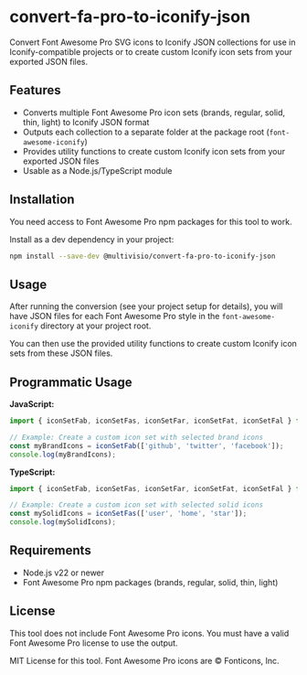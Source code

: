 # convert-fa-pro-to-iconify-json

Convert Font Awesome Pro SVG icons to Iconify JSON collections for use in Iconify-compatible projects or to create custom Iconify icon sets from your exported JSON files.

## Features

- Converts multiple Font Awesome Pro icon sets (brands, regular, solid, thin, light) to Iconify JSON format
- Outputs each collection to a separate folder at the package root (`font-awesome-iconify`)
- Provides utility functions to create custom Iconify icon sets from your exported JSON files
- Usable as a Node.js/TypeScript module

## Installation

You need access to Font Awesome Pro npm packages for this tool to work.

Install as a dev dependency in your project:

```bash
npm install --save-dev @multivisio/convert-fa-pro-to-iconify-json
```

## Usage

After running the conversion (see your project setup for details), you will have JSON files for each Font Awesome Pro style in the `font-awesome-iconify` directory at your project root.

You can then use the provided utility functions to create custom Iconify icon sets from these JSON files.

## Programmatic Usage

**JavaScript:**
```js
import { iconSetFab, iconSetFas, iconSetFar, iconSetFat, iconSetFal } from '@multivisio/convert-fa-pro-to-iconify-json';

// Example: Create a custom icon set with selected brand icons
const myBrandIcons = iconSetFab(['github', 'twitter', 'facebook']);
console.log(myBrandIcons);
```

**TypeScript:**
```ts
import { iconSetFab, iconSetFas, iconSetFar, iconSetFat, iconSetFal } from '@multivisio/convert-fa-pro-to-iconify-json';

// Example: Create a custom icon set with selected solid icons
const mySolidIcons = iconSetFas(['user', 'home', 'star']);
console.log(mySolidIcons);
```

## Requirements

- Node.js v22 or newer
- Font Awesome Pro npm packages (brands, regular, solid, thin, light)

## License

This tool does not include Font Awesome Pro icons. You must have a valid Font Awesome Pro license to use the output.

MIT License for this tool. Font Awesome Pro icons are © Fonticons, Inc.
